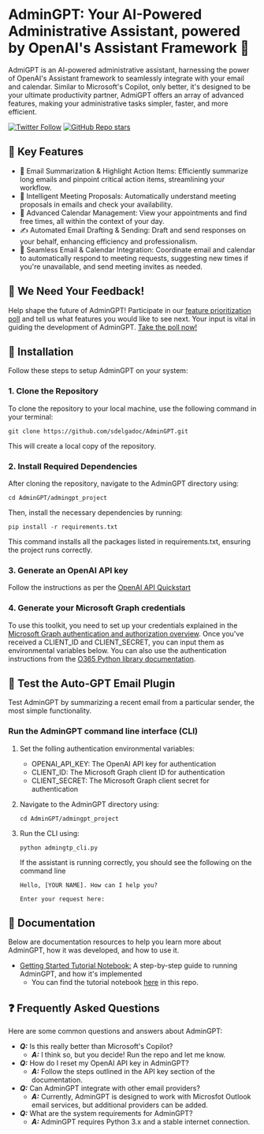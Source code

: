 # AdminGPT: Your AI-Powered Administrative Assistant, powered by OpenAI's Assistant Framework  🚀

AdmiGPT is an AI-powered administrative assistant, harnessing the power of OpenAI's Assistant framework to seamlessly integrate with your email and calendar. Similar to Microsoft's Copilot, only better, it's designed to be your ultimate productivity partner, AdmiGPT offers an array of advanced features, making your administrative tasks simpler, faster, and more efficient.

[![Twitter Follow](https://img.shields.io/twitter/follow/santiagodc?style=social)](https://twitter.com/santiagodc)
[![GitHub Repo stars](https://img.shields.io/github/stars/sdelgadoc/AdminGPT?style=social)](https://github.com/sdelgadoc/AdminGPT/stargazers)

## 🌟 Key Features
- 📧 Email Summarization & Highlight Action Items: Efficiently summarize long emails and pinpoint critical action items, streamlining your workflow.
- 🤖 Intelligent Meeting Proposals: Automatically understand meeting proposals in emails and check your availability.
- 📅 Advanced Calendar Management: View your appointments and find free times, all within the context of your day.
- ✍️ Automated Email Drafting & Sending: Draft and send responses on your behalf, enhancing efficiency and professionalism.
- 🔄 Seamless Email & Calendar Integration: Coordinate email and calendar to automatically respond to meeting requests, suggesting new times if you're unavailable, and send meeting invites as needed.

## 📢 We Need Your Feedback!
Help shape the future of AdminGPT! Participate in our [feature prioritization poll](https://github.com/sdelgadoc/AdminGPT/discussions/1) and tell us what features you would like to see next. Your input is vital in guiding the development of AdminGPT. [Take the poll now!](https://github.com/sdelgadoc/AdminGPT/discussions/1)

## 🔧 Installation

Follow these steps to setup AdminGPT on your system:

### 1. Clone the Repository
To clone the repository to your local machine, use the following command in your terminal:

`git clone https://github.com/sdelgadoc/AdminGPT.git`

This will create a local copy of the repository.

### 2. Install Required Dependencies
After cloning the repository, navigate to the AdminGPT directory using:

`cd AdminGPT/admingpt_project`

Then, install the necessary dependencies by running:

`pip install -r requirements.txt`

This command installs all the packages listed in requirements.txt, ensuring the project runs correctly.

### 3. Generate an OpenAI API key
Follow the instructions as per the [OpenAI API Quickstart](https://platform.openai.com/docs/quickstart?context=python)

### 4. Generate your Microsoft Graph credentials
To use this toolkit, you need to set up your credentials explained in the [Microsoft Graph authentication and authorization overview](https://learn.microsoft.com/en-us/graph/auth/). Once you've received a CLIENT_ID and CLIENT_SECRET, you can input them as environmental variables below. You can also use the authentication instructions from the [O365 Python library documentation](https://o365.github.io/python-o365/latest/getting_started.html#oauth-setup-pre-requisite).

## 🧪 Test the Auto-GPT Email Plugin

Test AdminGPT by summarizing a recent email from a particular sender, the most simple functionality.

### Run the AdminGPT command line interface (CLI)
1. Set the folling authentication environmental variables:
   - OPENAI_API_KEY: The OpenAI API key for authentication
   - CLIENT_ID: The Microsoft Graph client ID for authentication
   - CLIENT_SECRET: The Microsoft Graph client secret for authentication

2. Navigate to the AdminGPT directory using:

   `cd AdminGPT/admingpt_project`

3. Run the CLI using:

   `python admingtp_cli.py`

   If the assistant is running correctly, you should see the following on the command line

   `Hello, [YOUR NAME]. How can I help you?`

   `Enter your request here:`

## 📖 Documentation
Below are documentation resources to help you learn more about AdminGPT, how it was developed, and how to use it.

- [Getting Started Tutorial Notebook:](https://github.com/sdelgadoc/admingpt/blob/main/admingpt_project/o365_tutorial.ipynb) A step-by-step guide to running AdminGPT, and how it's implemented
   - You can find the tutorial notebook [here](https://github.com/sdelgadoc/admingpt/blob/main/admingpt_project/o365_tutorial.ipynb) in this repo. 

## ❓ Frequently Asked Questions
Here are some common questions and answers about AdminGPT:

- ***Q:*** Is this really better than Microsoft's Copilot?
   - ***A:*** I think so, but you decide! Run the repo and let me know.
- ***Q:*** How do I reset my OpenAI API key in AdminGPT?
   - ***A:*** Follow the steps outlined in the API key section of the documentation.
- ***Q:*** Can AdminGPT integrate with other email providers?
   - ***A:*** Currently, AdminGPT is designed to work with Microsfot Outlook email services, but additional providers can be added.
- ***Q:*** What are the system requirements for AdminGPT?
   - ***A:*** AdminGPT requires Python 3.x and a stable internet connection.
